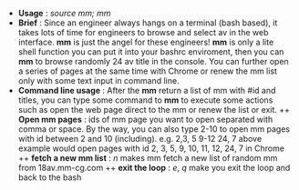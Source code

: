 + **Usage** : *source mm; mm*
+ **Brief** : Since an engineer always hangs on a terminal (bash based), it takes lots of time for engineers to browse and select av in the web interface. **mm** is just the angel for these engineers! **mm** is only a lite shell function you can put it into your bashrc enviroment, then you can **mm** to browse randomly 24 av title in the console. You can further open a series of pages at the same time with Chrome or renew the mm list only with some text input in command line.
+ **Command line usage** : After the **mm** return a list of mm with #id and titles, you can type some command to **mm** to execute some actions such as open the web page direct to the mm or renew the list or exit.
++ **Open mm pages** : ids of mm page you want to open separated with comma or space. By the way, you can also type 2-10 to open mm pages with id between 2 and 10 (including). 
	e.g. 2,3, 5 9-12 24, 7
	above example would open pages with id 2, 3, 5, 9, 10, 11, 12, 24, 7 in Chrome
++ **fetch a new mm list** : *n* makes mm fetch a new list of random mm from 18av.mm-cg.com
++ **exit the loop** : *e*, *q* make you exit the loop and back to the bash 
